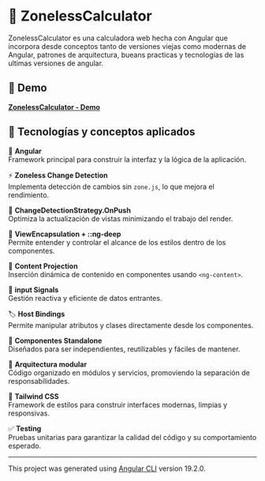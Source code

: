 # 🔢 ZonelessCalculator

ZonelessCalculator es una calculadora web hecha con Angular que incorpora desde conceptos tanto de versiones viejas como modernas de Angular, patrones de arquitectura, bueans practicas y tecnologías de las ultimas versiones de angular.

## 🚀 Demo

**[ZonelessCalculator - Demo](https://zoneless-calculator.netlify.app/calculator)**

## 🧰 Tecnologías y conceptos aplicados

🔹 **Angular**  
Framework principal para construir la interfaz y la lógica de la aplicación.

⚡ **Zoneless Change Detection**  
Implementa detección de cambios sin `zone.js`, lo que mejora el rendimiento.

🔁 **ChangeDetectionStrategy.OnPush**  
Optimiza la actualización de vistas minimizando el trabajo del render.

🎨 **ViewEncapsulation + ::ng-deep**  
Permite entender y controlar el alcance de los estilos dentro de los componentes.

🧩 **Content Projection**  
Inserción dinámica de contenido en componentes usando `<ng-content>`.

🔗 **input Signals**  
Gestión reactiva y eficiente de datos entrantes.

🏷️ **Host Bindings**  
Permite manipular atributos y clases directamente desde los componentes.

🧱 **Componentes Standalone**  
Diseñados para ser independientes, reutilizables y fáciles de mantener.

🧩 **Arquitectura modular**  
Código organizado en módulos y servicios, promoviendo la separación de responsabilidades.

💅 **Tailwind CSS**  
Framework de estilos para construir interfaces modernas, limpias y responsivas.

✅ **Testing**  
Pruebas unitarias para garantizar la calidad del código y su comportamiento esperado.

---

This project was generated using [Angular CLI](https://github.com/angular/angular-cli) version 19.2.0.
